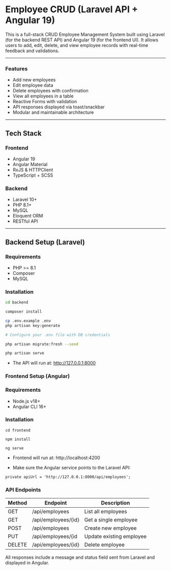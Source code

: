 # Employee CRUD (Laravel API + Angular 19)

This is a full-stack CRUD Employee Management System built using Laravel (for the backend REST API) and Angular 19 (for the frontend UI). It allows users to add, edit, delete, and view employee records with real-time feedback and validations.

---

### Features

- Add new employees
- Edit employee data
- Delete employees with confirmation
- View all employees in a table
- Reactive Forms with validation
- API responses displayed via toast/snackbar
- Modular and maintainable architecture

---

## Tech Stack

### Frontend
- Angular 19
- Angular Material
- RxJS & HTTPClient
- TypeScript + SCSS

### Backend
- Laravel 10+
- PHP 8.1+
- MySQL
- Eloquent ORM
- RESTful API

---

## Backend Setup (Laravel)

### Requirements
- PHP >= 8.1
- Composer
- MySQL

### Installation

```bash
cd backend

composer install

cp .env.example .env
php artisan key:generate

# Configure your .env file with DB credentials

php artisan migrate:fresh --seed

php artisan serve

```
- The API will run at: http://127.0.0.1:8000


### Frontend Setup (Angular)

### Requirements

- Node.js v18+
- Angular CLI 16+

### Installation

```
cd frontend

npm install

ng serve

```
- Frontend will run at: http://localhost:4200

- Make sure the Angular service points to the Laravel API:

```
private apiUrl = 'http://127.0.0.1:8000/api/employees';
```


### API Endpoints

| Method  | Endpoint  | Description | 
| --------| -------- | ----------- |
| GET    |    /api/employees      | List all employees | 
| GET    |    /api/employees/{id}	| Get a single employee  |
| POST   |    /api/employees      | Create new employee |
| PUT    |    /api/employees/{id  | Update existing employee  |
| DELETE |    /api/employees/{id} | Delete employee  |

All responses include a message and status field sent from Laravel and displayed in Angular.


